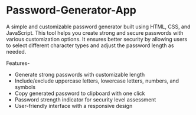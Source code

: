 # Password-Generator-App

A simple and customizable password generator built using HTML, CSS, and JavaScript. This tool helps you create strong and secure passwords with various customization options. It ensures better security by allowing users to select different character types and adjust the password length as needed.

Features-
- Generate strong passwords with customizable length
- Include/exclude uppercase letters, lowercase letters, numbers, and symbols
- Copy generated password to clipboard with one click
- Password strength indicator for security level assessment
- User-friendly interface with a responsive design
         
